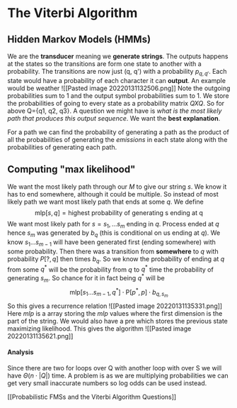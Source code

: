 # The Viterbi Algorithm

## Hidden Markov Models (HMMs)
We are the **transducer** meaning we **generate strings**. The outputs happens at the states so the transitions are form one state to another with a probability. The transitions are now just (q, q') with a probability $p_{q,q'}$. Each state would have a probability of each character it can **output**. An example would be weather
![[Pasted image 20220131132506.png]]
Note the outgoing probabilities sum to 1 and the output symbol probabilities sum to 1. We store the probabilities of going to every state as a probability matrix ${QXQ}$. So for above Q={q1, q2, q3}. A question we might have is *what is the most likely path that produces this output sequence*. We want the **best explanation**.

For a path we can find the probability of generating a path as the product of all the probabilities of generating the *emissions* in each state along with the probabilities of generating each path.

## Computing "max likelihood"
We want the most likely path through our $M$ to give our string $s$. We know it has to end somewhere, although it could be multiple. So instead of most likely path we want most likely path that ends at some $q$. We define
$$
\textrm{mlp}[s,q]=\textrm{highest probability of generating s ending at q}
$$
We want most likely path for $s=s_1, ... s_m$ ending in $q$. Process ended at $q$ hence $s_m$ was generated by $b_q$ (this is conditional on us ending at $q$). We know $s_1...s_{m-1}$ will have been generated first (ending somewhere) with some probability. Then there was a transition from **somewhere** to $q$ with probability $P[?,q]$ then times $b_q$. So we know the probability of ending at $q$ from some $q^*$ will be the probability from $q$ to $q^*$ time the probability of generating $s_m$. So chance for it in fact being $q^*$ will be
$$
\textrm{mlp}[s_1...s_{m-1}, q^*]\cdot \textrm{P}[p^*,p]\cdot b_{q,s_m}
$$
So this gives a recurrence relation
![[Pasted image 20220131135331.png]]
Here $mlp$ is a array storing the $mlp$ values where the first dimension is the part of the string. We would also have a pre which stores the previous state maximizing likelihood. This gives the algorithm
![[Pasted image 20220131135621.png]]

#### Analysis
Since there are two for loops over Q with another loop with over S we will have $\Theta(n\cdot|Q|)$ time. A problem is as we are multiplying probabilities we can get very small inaccurate numbers so log odds can be used instead.

[[Probabilistic FMSs and the Viterbi Algorithm Questions]]



